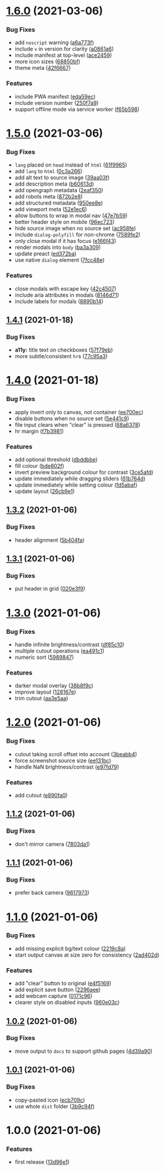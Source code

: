 # [1.6.0](https://github.com/seleb/sketch-to-lineart/compare/v1.5.0...v1.6.0) (2021-03-06)


### Bug Fixes

* add `noscript` warning ([a6a773f](https://github.com/seleb/sketch-to-lineart/commit/a6a773f54525a6b576fb60e309a38d53bcedbfac))
* include `v` in version for clarity ([a0861a6](https://github.com/seleb/sketch-to-lineart/commit/a0861a6c4a59cf12cfe4ae64d9d770ab01f05e67))
* include manifest at top-level ([ace2459](https://github.com/seleb/sketch-to-lineart/commit/ace24598eb0f942b7686535705ad9eeb6c447fc3))
* more icon sizes ([68850bf](https://github.com/seleb/sketch-to-lineart/commit/68850bf959b81fdc3e692f0a456616a33237a550))
* theme meta ([42f6667](https://github.com/seleb/sketch-to-lineart/commit/42f666780e989c4b356302d294a3f4235641bccb))


### Features

* include PWA manifest ([eda59ec](https://github.com/seleb/sketch-to-lineart/commit/eda59ec6d7f9e353ffd718a27b0f70f9ff3e54b3))
* include version number ([250f7a9](https://github.com/seleb/sketch-to-lineart/commit/250f7a9f2a9a111f28724f869a22a8010ea4666d))
* support offline mode via service worker ([f65b598](https://github.com/seleb/sketch-to-lineart/commit/f65b5983f19557d86b843673a0bcf9cb68505da4))

# [1.5.0](https://github.com/seleb/sketch-to-lineart/compare/v1.4.1...v1.5.0) (2021-03-06)


### Bug Fixes

* `lang` placed on `head` instead of `html` ([61f9965](https://github.com/seleb/sketch-to-lineart/commit/61f9965b8503a65c65077a435c94e86f1cc6324a))
* add `lang` to `html` ([0c3a266](https://github.com/seleb/sketch-to-lineart/commit/0c3a2662d5aa50f01e963040c506c88db24267b9))
* add alt text to source image ([39aa03f](https://github.com/seleb/sketch-to-lineart/commit/39aa03f33a8305fc754f5c8b9efc266044bbd94a))
* add description meta ([b60613d](https://github.com/seleb/sketch-to-lineart/commit/b60613da874535c4eefc61c78eeb9a720b2dbccb))
* add opengraph metadata ([2eaf350](https://github.com/seleb/sketch-to-lineart/commit/2eaf350a3e1cf9ea373a3ab0b3dbeebcbdf5ed99))
* add robots meta ([872b2e8](https://github.com/seleb/sketch-to-lineart/commit/872b2e88dcdada733b844f519ba074792e15fac6))
* add structured metadata ([950ee8e](https://github.com/seleb/sketch-to-lineart/commit/950ee8ecba39aadbf1c149206818a453a9f60730))
* add viewport meta ([52e1ec6](https://github.com/seleb/sketch-to-lineart/commit/52e1ec6dbd943c109088af76cc5b3ca216673197))
* allow buttons to wrap in modal nav ([47e7b59](https://github.com/seleb/sketch-to-lineart/commit/47e7b59a3bbb12828323926348ceb476b03e86d9))
* better header style on mobile ([96ec723](https://github.com/seleb/sketch-to-lineart/commit/96ec72399f41181d6c9cf051d5f371de38d63a53))
* hide source image when no source set ([ac958fe](https://github.com/seleb/sketch-to-lineart/commit/ac958fecd6ac6242498bfa0af676611fb09c1bf6))
* include `dialog-polyfill` for non-chrome ([7589fe2](https://github.com/seleb/sketch-to-lineart/commit/7589fe2bddf04d5736d18c747f693ac42319ce9a))
* only close modal if it has focus ([e166f43](https://github.com/seleb/sketch-to-lineart/commit/e166f430734c524867b0f3e77c3b26ba85ceb372))
* render modals into `body` ([ba3a309](https://github.com/seleb/sketch-to-lineart/commit/ba3a309a04c5b6b98d027877a16bf865bed6e477))
* update preact ([ed372ba](https://github.com/seleb/sketch-to-lineart/commit/ed372ba98ddad050c1512c920eb148b0380f2f05))
* use native `dialog` element ([7fcc48e](https://github.com/seleb/sketch-to-lineart/commit/7fcc48e806816f4faca6a40ca0c0fc824de8e456))


### Features

* close modals with escape key ([42c4507](https://github.com/seleb/sketch-to-lineart/commit/42c450774a0479f2e81a391fc2bbb0c32fe1f93c))
* include aria attributes in modals ([8146d71](https://github.com/seleb/sketch-to-lineart/commit/8146d711dd9703489cee961b2fd7e752432bc21f))
* include labels for modals ([8890b14](https://github.com/seleb/sketch-to-lineart/commit/8890b14e0c52a544d7a2226030cdab1a00695fbe))

## [1.4.1](https://github.com/seleb/sketch-to-lineart/compare/v1.4.0...v1.4.1) (2021-01-18)


### Bug Fixes

* **a11y:** title text on checkboxes ([57f79eb](https://github.com/seleb/sketch-to-lineart/commit/57f79eb0e3b3b857da93e258379946ddea8f19b2))
* more subtle/consistent `hr`s ([77c95a3](https://github.com/seleb/sketch-to-lineart/commit/77c95a3463b18832d72aa35d95b00aa79635f7d9))

# [1.4.0](https://github.com/seleb/sketch-to-lineart/compare/v1.3.2...v1.4.0) (2021-01-18)


### Bug Fixes

* apply invert only to canvas, not container ([ee700ec](https://github.com/seleb/sketch-to-lineart/commit/ee700ecc94b08dea273de2d748773cc0994f95b3))
* disable buttons when no source set ([5e441c9](https://github.com/seleb/sketch-to-lineart/commit/5e441c9904076db8d68abf13f56e0e640e9c90a4))
* file input clears when "clear" is pressed ([68a6378](https://github.com/seleb/sketch-to-lineart/commit/68a6378ecfe6eef2c3d94304ff2eae27b2540dce))
* hr margin ([f7b3981](https://github.com/seleb/sketch-to-lineart/commit/f7b39818b5276e2c49e86c5775824df1ed931a5a))


### Features

* add optional threshold ([dbddbbe](https://github.com/seleb/sketch-to-lineart/commit/dbddbbed7676b0cbc0757b996880f024fc1b2153))
* fill colour ([bde802f](https://github.com/seleb/sketch-to-lineart/commit/bde802f820cd679d2bfc45f657f010b2a5a205d5))
* invert preview background colour for contrast ([3ce5afd](https://github.com/seleb/sketch-to-lineart/commit/3ce5afde99a3476e867c1eb0d1b393e522cc321f))
* update immediately while dragging sliders ([61b764d](https://github.com/seleb/sketch-to-lineart/commit/61b764da4fd37ab2b50ed3fa076caef7aa6d3cb1))
* update immediately while setting colour ([fd5abaf](https://github.com/seleb/sketch-to-lineart/commit/fd5abaf6b049a8b96ac873c65b9dffc18fa9297a))
* update layout ([26cb9e1](https://github.com/seleb/sketch-to-lineart/commit/26cb9e16cc21c7d6c8b6117d7976face291bb35f))

## [1.3.2](https://github.com/seleb/sketch-to-lineart/compare/v1.3.1...v1.3.2) (2021-01-06)


### Bug Fixes

* header alignment ([5b404fa](https://github.com/seleb/sketch-to-lineart/commit/5b404fac0835bc04aa1691213b7c76f270dcf4a7))

## [1.3.1](https://github.com/seleb/sketch-to-lineart/compare/v1.3.0...v1.3.1) (2021-01-06)


### Bug Fixes

* put header in grid ([020e3f9](https://github.com/seleb/sketch-to-lineart/commit/020e3f97c76d7db6692b0b2631ba27657020f3ef))

# [1.3.0](https://github.com/seleb/sketch-to-lineart/compare/v1.2.0...v1.3.0) (2021-01-06)


### Bug Fixes

* handle infinite brightness/contrast ([df85c10](https://github.com/seleb/sketch-to-lineart/commit/df85c1045e8be9076bda3e2164300c634ba5fefc))
* multiple cutout operations ([ea491c1](https://github.com/seleb/sketch-to-lineart/commit/ea491c1605e272e806cd9bc85a527b8bf59ad131))
* numeric sort ([5989847](https://github.com/seleb/sketch-to-lineart/commit/598984756b12dfa81ed5bb7f1cce792ec6ca9aba))


### Features

* darker modal overlay ([38b8f9c](https://github.com/seleb/sketch-to-lineart/commit/38b8f9cc5057446c8858280331191056d90a2e35))
* improve layout ([128167e](https://github.com/seleb/sketch-to-lineart/commit/128167e56242758d50c3d42b084b6bf83579abf7))
* trim cutout ([aa3e5aa](https://github.com/seleb/sketch-to-lineart/commit/aa3e5aa18ba6aae71b91176a276361786a17bbb0))

# [1.2.0](https://github.com/seleb/sketch-to-lineart/compare/v1.1.2...v1.2.0) (2021-01-06)


### Bug Fixes

* cutout taking scroll offset into account ([3beabb4](https://github.com/seleb/sketch-to-lineart/commit/3beabb4a39d71b9d95abe3bb425b2dbde5f7edb8))
* force screenshot source size ([ee131bc](https://github.com/seleb/sketch-to-lineart/commit/ee131bc28ca30fc671ef20ecbbfb447cc9996d0a))
* handle NaN brightness/contrast ([e97fd79](https://github.com/seleb/sketch-to-lineart/commit/e97fd79011a7d0e18b3fdf7dfc37c484e9c00780))


### Features

* add cutout ([e890fa0](https://github.com/seleb/sketch-to-lineart/commit/e890fa09e9e10a6ad35582ba12f5f4cdf05b8929))

## [1.1.2](https://github.com/seleb/sketch-to-lineart/compare/v1.1.1...v1.1.2) (2021-01-06)


### Bug Fixes

* don't mirror camera ([7803da1](https://github.com/seleb/sketch-to-lineart/commit/7803da1d5d67f968c560c5a73d0ff3d91a6929b2))

## [1.1.1](https://github.com/seleb/sketch-to-lineart/compare/v1.1.0...v1.1.1) (2021-01-06)


### Bug Fixes

* prefer back camera ([9617973](https://github.com/seleb/sketch-to-lineart/commit/9617973e4af0aab90a73e035e15bebe53d500c58))

# [1.1.0](https://github.com/seleb/sketch-to-lineart/compare/v1.0.2...v1.1.0) (2021-01-06)


### Bug Fixes

* add missing explicit bg/text colour ([2219c8a](https://github.com/seleb/sketch-to-lineart/commit/2219c8a0d44a3e3e8fa57432fb562ffa428cecc6))
* start output canvas at size zero for consistency ([2ad402d](https://github.com/seleb/sketch-to-lineart/commit/2ad402dd1ed38b46bbc3c8800185465e8cd38100))


### Features

* add "clear" button to original ([e4f5169](https://github.com/seleb/sketch-to-lineart/commit/e4f516904937a1bf7613aa2d581df56bb2f4ba10))
* add explicit save button ([2296aee](https://github.com/seleb/sketch-to-lineart/commit/2296aee7b7925179794731efddd676c23adb919c))
* add webcam capture ([0171c96](https://github.com/seleb/sketch-to-lineart/commit/0171c965b023afd2c445fbdb4dac95e7b27cd834))
* clearer style on disabled inputs ([960e03c](https://github.com/seleb/sketch-to-lineart/commit/960e03c146ccf8989027aa359f16a4ea1f37620e))

## [1.0.2](https://github.com/seleb/sketch-to-lineart/compare/v1.0.1...v1.0.2) (2021-01-06)


### Bug Fixes

* move output to `docs` to support github pages ([4d39a90](https://github.com/seleb/sketch-to-lineart/commit/4d39a905be0ae93b49944693927e819232a6e46f))

## [1.0.1](https://github.com/seleb/sketch-to-lineart/compare/v1.0.0...v1.0.1) (2021-01-06)


### Bug Fixes

* copy-pasted icon ([ecb709c](https://github.com/seleb/sketch-to-lineart/commit/ecb709c0238bd250e61bfdf68f57f6e23addb08e))
* use whole `dist` folder ([3b9c94f](https://github.com/seleb/sketch-to-lineart/commit/3b9c94f13aacad193699b192b335b12317ce428d))

# 1.0.0 (2021-01-06)


### Features

* first release ([13d96e1](https://github.com/seleb/sketch-to-lineart/commit/13d96e136a13e7531f4ec4adc703ac9503eb6be0))
